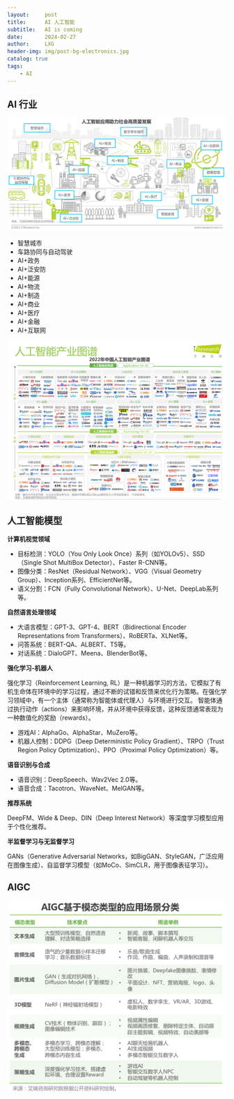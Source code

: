 ```yaml
---
layout:     post
title:      AI 人工智能
subtitle:   AI is coming
date:       2024-02-27
author:     LXG
header-img: img/post-bg-electronics.jpg
catalog: true
tags:
    - AI
---
```


## AI 行业

![ai_industry](/images/ai/ai_industry.png)

* 智慧城市
* 车路协同与自动驾驶
* AI+政务
* AI+泛安防
* AI+能源
* AI+物流
* AI+制造
* AI+商业
* AI+医疗
* AI+金融
* AI+互联网

![ai_company](/images/ai/ai_company.png)

## 人工智能模型

**计算机视觉领域**

* 目标检测：YOLO（You Only Look Once）系列（如YOLOv5）、SSD（Single Shot MultiBox Detector）、Faster R-CNN等。
* 图像分类：ResNet（Residual Network）、VGG（Visual Geometry Group）、Inception系列、EfficientNet等。
* 语义分割：FCN（Fully Convolutional Network）、U-Net、DeepLab系列等。

**自然语言处理领域**

* 大语言模型：GPT-3、GPT-4、BERT（Bidirectional Encoder Representations from Transformers）、RoBERTa、XLNet等。
* 问答系统：BERT-QA、ALBERT、T5等。
* 对话系统：DialoGPT、Meena、BlenderBot等。

**强化学习-机器人**

强化学习（Reinforcement Learning, RL）是一种机器学习的方法，它模拟了有机生命体在环境中的学习过程，通过不断的试错和反馈来优化行为策略。在强化学习领域中，有一个主体（通常称为智能体或代理人）与环境进行交互。
智能体通过执行动作（actions）来影响环境，并从环境中获得反馈，这种反馈通常表现为一种数值化的奖励（rewards）。

* 游戏AI：AlphaGo、AlphaStar、MuZero等。
* 机器人控制：DDPG（Deep Deterministic Policy Gradient）、TRPO（Trust Region Policy Optimization）、PPO（Proximal Policy Optimization）等。

**语音识别与合成**

* 语音识别：DeepSpeech、Wav2Vec 2.0等。
* 语音合成：Tacotron、WaveNet、MelGAN等。

**推荐系统**

DeepFM、Wide & Deep、DIN（Deep Interest Network）等深度学习模型应用于个性化推荐。

**半监督学习与无监督学习**

GANs（Generative Adversarial Networks，如BigGAN、StyleGAN，广泛应用在图像生成）、自监督学习模型（如MoCo、SimCLR，用于图像表征学习）。

## AIGC

![aigc](/images/ai/aigc.png)



























